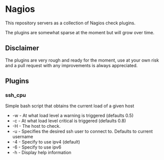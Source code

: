 # Nagios

This repository servers as a collection of Nagios check plugins.

The plugins are somewhat sparse at the moment but will grow over time.

## Disclaimer

The plugins are very rough and ready for the moment, use at your own risk
and a pull request with any improvements is always appreciated.

## Plugins

### ssh_cpu

Simple bash script that obtains the current load of a given host

* -w - At what load level a warning is triggered (defaults 0.5)
* -c - At what load level critical is triggered (defaults 0.8)
* -H - The host to check.
* -u - Specifies the desired ssh user to connect to. Defaults to current username
* -4 - Specify to use ipv4 (default)
* -6 - Specify to use ipv6
* -h - Display help information